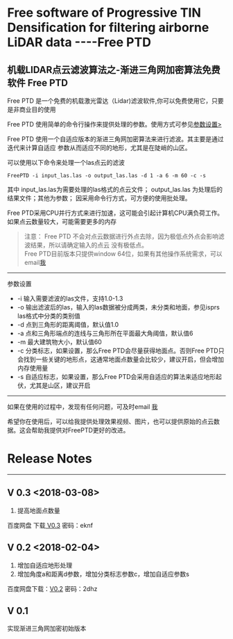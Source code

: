 # Free software of Progressive TIN Densification for filtering airborne LiDAR data ----Free PTD  

## 机载LIDAR点云滤波算法之-渐进三角网加密算法免费软件 Free PTD


Free PTD 是一个免费的机载激光雷达（Lidar)滤波软件,你可以免费使用它，只要是非商业目的使用

Free PTD 使用简单的命令行操作来提供处理的参数。使用方式可参见<a href="#1">参数设置></a>

Free PTD 使用一个自适应版本的渐进三角网加密算法来进行滤波。其主要是通过迭代来计算自适应
参数从而适应不同的地形，尤其是在陡峭的山区。

可以使用以下命令来处理一个las点云的滤波

    FreePTD -i input_las.las -o output_las.las -d 1 -a 6 -m 60 -c -s  

其中 input_las.las为需要处理的las格式的点云文件；
output_las.las 为处理后的结果文件；其他为参数；
因采用命令行方式，可方便的使用批处理。

Free PTD采用CPU并行方式来进行加速，这可能会引起计算机CPU满负荷工作。
如果点云数量较大，可能需要更多的内存




>注意：
Free PTD 不会对点云数据进行外点去除，因为极低点外点会影响滤波结果，所以请确定输入的点云
没有极低点。  
>Free PTD目前版本只提供window 64位，如果有其他操作系统需求，可以email<a href="mailto:371000913@qq.com">我</a>

****
<a name="1"> 参数设置</a>

+ -i 输入需要滤波的las文件，支持1.0-1.3
+  -o 输出滤波后的las，输入的las数据被分成两类，未分类和地面，参见isprs las格式中分类的类别值
+  -d 点到三角形的距离阈值，默认值1.0  
+  -a 点和三角形端点的连线与三角形所在平面最大角阈值，默认值6
+  -m 最大建筑物大小，默认值60
+  -c 分类标志，如果设置，那么Free PTD会尽量获得地面点。否则Free PTD只会找到一些关键的地形点，这通常地面点数量会比较少，建议开启，但会增加内存使用量
+  -s 自适应标志，如果设置，那么Free PTD会采用自适应的算法来适应地形起伏，尤其是山区，建议开启

****

如果在使用的过程中，发现有任何问题，可及时email <a href="mailto:371000913@qq.com">我</a>

希望你在使用后，可以给我提供处理效果视频、图片，也可以提供原始的点云数据。这会帮助我提供对FreePTD更好的改进。

# Release Notes
---

## V 0.3       <2018-03-08>
1. 提高地面点数量

百度网盘 下载<a href="https://pan.baidu.com/s/1tC4HQoZysds8EsI_VvT9eg"> V0.3</a> 密码：eknf

## V 0.2       <2018-02-04>  
1. 增加自适应地形处理  
2. 增加角度a和距离d参数，增加分类标志参数c，增加自适应参数s

百度网盘下载：<a href="https://pan.baidu.com/s/1ghjHFEj">V0.2</a> 密码：2dhz

## V 0.1  
实现渐进三角网加密初始版本
